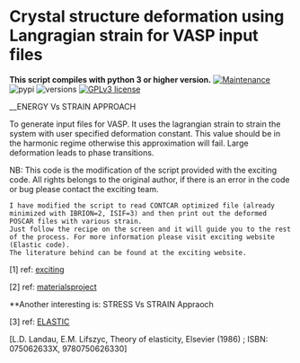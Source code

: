 # Crystal structure deformation using Langragian strain for VASP input files
**This script compiles with python 3 or higher version.**
[![Maintenance](https://img.shields.io/badge/Maintained%3F-yes-green.svg)](https://GitHub.com/Naereen/StrapDown.js/graphs/commit-activity)
![pypi](https://img.shields.io/pypi/v/pybadges.svg)
![versions](https://img.shields.io/pypi/pyversions/pybadges.svg)
[![GPLv3 license](https://img.shields.io/badge/License-GPLv3-blue.svg)](http://perso.crans.org/besson/LICENSE.html)

__ENERGY Vs STRAIN APPROACH

To generate input files for VASP. It uses the lagrangian strain to strain the system with user specified deformation constant. This value should be in the harmonic regime otherwise this approximation will fail. Large deformation leads to phase transitions.

NB: This code is the modification of the script provided with the exciting code. All rights belongs to the original author,
if there is an error in the code or bug please contact the exciting team.

```
I have modified the script to read CONTCAR optimized file (already minimized with IBRION=2, ISIF=3) and then print out the deformed POSCAR files with various strain.
Just follow the recipe on the screen and it will guide you to the rest of the process. For more information please visit exciting website (Elastic code).
The literature behind can be found at the exciting website.
```

[1] ref: [exciting](http://exciting-code.org/nitrogen-energy-vs-strain-calculations)

[2] ref: [materialsproject](https://wiki.materialsproject.org/Elasticity_calculations)

**Another interesting is: STRESS Vs STRAIN Appraoch  

[3] ref: [ELASTIC](https://elastic.readthedocs.io/en/stable/index.html) 

[L.D. Landau, E.M. Lifszyc, Theory of elasticity, Elsevier (1986) ; ISBN: 075062633X, 9780750626330]
